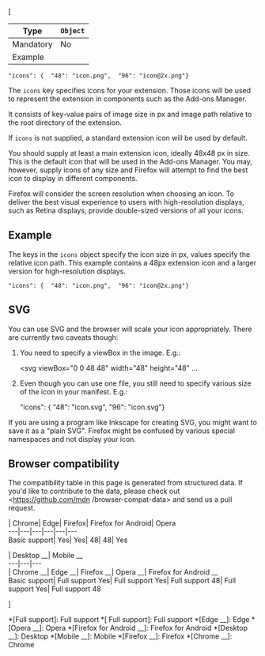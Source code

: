 [

Type| `Object`  
---|---  
Mandatory| No  
Example| 

    
    
    "icons": {  "48": "icon.png",  "96": "icon@2x.png"}

  


The `icons` key specifies icons for your extension. Those icons will be used
to represent the extension in components such as the Add-ons Manager.



It consists of key-value pairs of image size in px and image path relative to
the root directory of the extension.



If `icons` is not supplied, a standard extension icon will be used by default.



You should supply at least a main extension icon, ideally 48x48 px in size.
This is the default icon that will be used in the Add-ons Manager. You may,
however, supply icons of any size and Firefox will attempt to find the best
icon to display in different components.



Firefox will consider the screen resolution when choosing an icon. To deliver
the best visual experience to users with high-resolution displays, such as
Retina displays, provide double-sized versions of all your icons.



## Example



The keys in the `icons` object specify the icon size in px, values specify the
relative icon path. This example contains a 48px extension icon and a larger
version for high-resolution displays.



    
    
    "icons": {  "48": "icon.png",  "96": "icon@2x.png"}



## SVG



You can use SVG and the browser will scale your icon appropriately. There are
currently two caveats though:





  1. You need to specify a viewBox in the image. E.g.: 
    
        <svg viewBox="0 0 48 48" width="48" height="48" ...





  2. Even though you can use one file, you still need to specify various size of the icon in your manifest. E.g.: 
    
        "icons": {  "48": "icon.svg",  "96": "icon.svg"}









If you are using a program like Inkscape for creating SVG, you might want to
save it as a "plain SVG". Firefox might be confused by various special
namespaces and not display your icon.





## Browser compatibility



The compatibility table in this page is generated from structured data. If
you'd like to contribute to the data, please check out <https://github.com/mdn
/browser-compat-data> and send us a pull request.



| Chrome| Edge| Firefox| Firefox for Android| Opera  
---|---|---|---|---|---  
Basic support|  Yes|  Yes| 48| 48|  Yes  
  
| Desktop __| Mobile __  
---|---|---  
| Chrome __| Edge __| Firefox __| Opera __| Firefox for Android __  
Basic support|  Full support Yes| Full support Yes| Full
support 48| Full support Yes| Full support 48  
  
]

  *[Full support]: Full support
  *[ Full support]: Full support
  *[Edge __]: Edge
  *[Opera __]: Opera
  *[Firefox for Android __]: Firefox for Android
  *[Desktop __]: Desktop
  *[Mobile __]: Mobile
  *[Firefox __]: Firefox
  *[Chrome __]: Chrome

